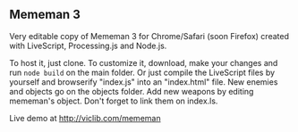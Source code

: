 ## Mememan 3
Very editable copy of Mememan 3 for Chrome/Safari (soon Firefox) created with LiveScript, Processing.js and Node.js.

To host it, just clone. To customize it, download, make your changes and run `node build` on the main folder. Or just compile the LiveScript files by yourself and browserify "index.js" into an "index.html" file. New enemies and objects go on the objects folder. Add new weapons by editing mememan's object. Don't forget to link them on index.ls.

Live demo at http://viclib.com/mememan

